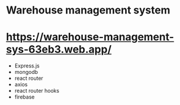 # Warehouse management system

# https://warehouse-management-sys-63eb3.web.app/

* Express.js
* mongodb
* react router
* axios
* react router hooks
* firebase
